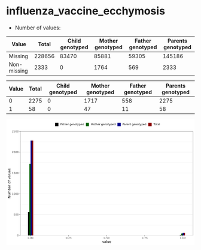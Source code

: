 # influenza_vaccine_ecchymosis
- Number of values:

| Value | Total | Child genotyped | Mother genotyped | Father genotyped | Parents genotyped |
| ----- | ----- | --------------- | ---------------- | ---------------- |---------------- |
| Missing | 228656 | 83470 | 85881 | 59305 | 145186 |
| Non-missing | 2333 | 0 | 1764 | 569 | 2333 |

| Value | Total | Child genotyped | Mother genotyped | Father genotyped | Parents genotyped |
| ----- | ----- | --------------- | ---------------- | ---------------- |---------------- |
| 0 | 2275 | 0 | 1717 | 558 | 2275 |
| 1 | 58 | 0 | 47 | 11 | 58 |



![](influenza_vaccine_ecchymosis_n.png)



